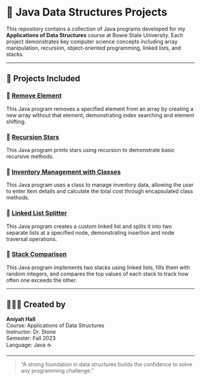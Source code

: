 # 🧮 Java Data Structures Projects

This repository contains a collection of Java programs developed for my **Applications of Data Structures** course at Bowie State University. Each project demonstrates key computer science concepts including array manipulation, recursion, object-oriented programming, linked lists, and stacks.

---

## 📁 Projects Included

### 🔹 [Remove Element](./remove-element/RemoveElement.java)
This Java program removes a specified element from an array by creating a new array without that element, demonstrating index searching and element shifting.

### 🔹 [Recursion Stars](./recursion/RecursionStars.java)
This Java program prints stars using recursion to demonstrate basic recursive methods.

### 🔹 [Inventory Management with Classes](./classes/InventoryManagement.java)
This Java program uses a class to manage inventory data, allowing the user to enter item details and calculate the total cost through encapsulated class methods.

### 🔹 [Linked List Splitter](./linked-list/LinkedListSplit.java)
This Java program creates a custom linked list and splits it into two separate lists at a specified node, demonstrating insertion and node traversal operations.

### 🔹 [Stack Comparison](./stacks/StackComparison.java)
This Java program implements two stacks using linked lists, fills them with random integers, and compares the top values of each stack to track how often one exceeds the other.

---

## 👩🏽‍💻 Created by

**Aniyah Hall**  
Course: Applications of Data Structures  
Instructor: Dr. Stone  
Semester: Fall 2023  
Language: Java ☕️

---

> “A strong foundation in data structures builds the confidence to solve any programming challenge.”
